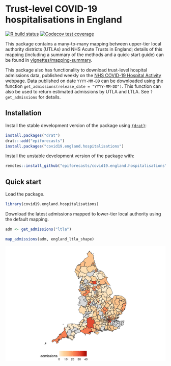 
# Trust-level COVID-19 hospitalisations in England

[![R build
status](https://github.com/epiforecasts/covid19.england.hospitalisations/workflows/R-CMD-check/badge.svg)](https://github.com/epiforecasts/covid19.england.hospitalisations/actions)
[![Codecov test
coverage](https://codecov.io/gh/epiforecasts/covid19.england.hospitalisation/branch/master/graph/badge.svg)](https://codecov.io/gh/epiforecasts/covid19.england.hospitalisation?branch=master)

This package contains a many-to-many mapping between upper-tier local
authority districts (UTLAs) and NHS Acute Trusts in England; details of
this mapping (including a summary of the methods and a quick-start
guide) can be found in
[vignettes/mapping-summary](https://github.com/epiforecasts/covid19-uk-hospitalisation-data/tree/main/vignettes/mapping-summary).

This package also has functionality to download trust-level hospital
admissions data, published weekly on the [NHS COVID-19 Hospital
Activity](https://www.england.nhs.uk/statistics/statistical-work-areas/covid-19-hospital-activity/)
webpage. Data published on date `YYYY-MM-DD` can be downloaded using the
function `get_admissions(release_date = "YYYY-MM-DD")`. This function
can also be used to return estimated admissions by UTLA and LTLA. See
`?get_admissions` for details.

## Installation

Install the stable development version of the package using
[`{drat}`](https://epiforecasts.io/drat/):

``` r
install.packages("drat")
drat:::add("epiforecasts")
install.packages("covid19.england.hospitalisations")
```

Install the unstable development version of the package with:

``` r
remotes::install_github("epiforecasts/covid19.england.hospitalisations")
```

## Quick start

Load the package.

``` r
library(covid19.england.hospitalisations)
```

Download the latest admissions mapped to lower-tier local authority
using the default mapping.

``` r
adm <- get_admissions("ltla")
```

``` r
map_admissions(adm, england_ltla_shape)
```

![](README_files/figure-gfm/unnamed-chunk-5-1.png)<!-- -->
